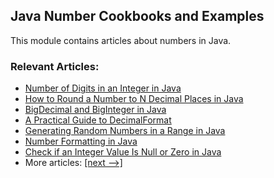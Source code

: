## Java Number Cookbooks and Examples

This module contains articles about numbers in Java.

### Relevant Articles: 
- [Number of Digits in an Integer in Java](https://www.baeldung.com/java-number-of-digits-in-int)
- [How to Round a Number to N Decimal Places in Java](https://www.baeldung.com/java-round-decimal-number)
- [BigDecimal and BigInteger in Java](https://www.baeldung.com/java-bigdecimal-biginteger)
- [A Practical Guide to DecimalFormat](https://www.baeldung.com/java-decimalformat)
- [Generating Random Numbers in a Range in Java](https://www.baeldung.com/java-generating-random-numbers-in-range)
- [Number Formatting in Java](https://www.baeldung.com/java-number-formatting)
- [Check if an Integer Value Is Null or Zero in Java](https://www.baeldung.com/java-check-integer-null-or-zero)
- More articles: [[next -->]](../core-java-numbers-2)
